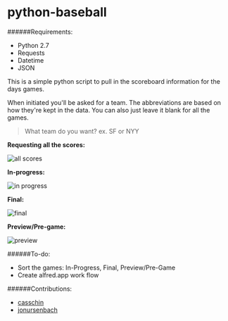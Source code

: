 python-baseball
===============

######Requirements:
* Python 2.7
* Requests
* Datetime
* JSON

This is a simple python script to pull in the scoreboard information for the days games.

When initiated you'll be asked for a team. The abbreviations are based on how they're kept in the data. You can also
just leave it blank for all the games.

> What team do you want? ex. SF or NYY

**Requesting all the scores:**

![all scores](http://i.imgur.com/nBsJ2d6.png?1)

**In-progress:**

![in progress](http://i.imgur.com/mX6nq4S.png?1)

**Final:**

![final](http://i.imgur.com/Lts41UA.png?1)

**Preview/Pre-game:**

![preview](http://i.imgur.com/sJ4uNJ6.png?1)

######To-do:
* Sort the games: In-Progress, Final, Preview/Pre-Game
* Create alfred.app work flow


######Contributions:
* [casschin](https://github.com/casschin)
* [jonursenbach](https://github.com/jonursenbach)
